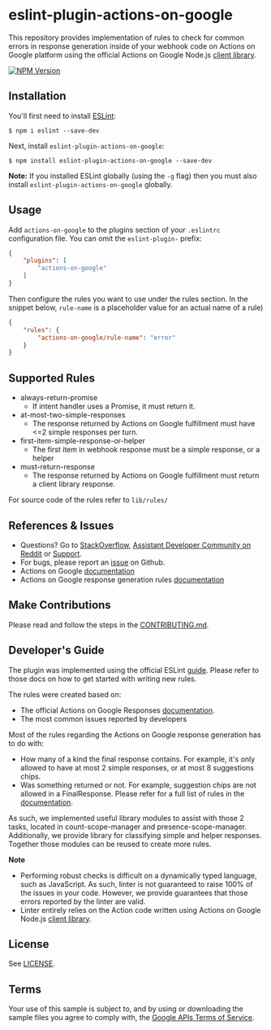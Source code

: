 # eslint-plugin-actions-on-google

This repository provides implementation of rules to check for common errors in response
generation inside of your webhook code on Actions on Google platform using the official
Actions on Google Node.js [client library](https://github.com/actions-on-google/actions-on-google-nodejs).

[![NPM Version](https://img.shields.io/npm/v/eslint-plugin-actions-on-google.svg)](https://www.npmjs.org/package/eslint-plugin-actions-on-google)

## Installation

You'll first need to install [ESLint](http://eslint.org):

```
$ npm i eslint --save-dev
```

Next, install `eslint-plugin-actions-on-google`:

```
$ npm install eslint-plugin-actions-on-google --save-dev
```

**Note:** If you installed ESLint globally (using the `-g` flag) then you must also install `eslint-plugin-actions-on-google` globally.

## Usage

Add `actions-on-google` to the plugins section of your `.eslintrc` configuration file. You can omit the `eslint-plugin-` prefix:

```json
{
    "plugins": [
        "actions-on-google"
    ]
}
```


Then configure the rules you want to use under the rules section. In the snippet below, `rule-name` is a placeholder value for an actual name of a rule)


```json
{
    "rules": {
        "actions-on-google/rule-name": "error"
    }
}
```

## Supported Rules

* always-return-promise
  * If intent handler uses a Promise, it must return it.
* at-most-two-simple-responses
  * The response returned by Actions on Google fulfillment must have <=2 simple responses per turn.
* first-item-simple-response-or-helper
  * The first item in webhook response must be a simple response, or a helper
* must-return-response
  * The response returned by Actions on Google fulfillment must return a client library response.

For source code of the rules refer to `lib/rules/`

## References & Issues

* Questions? Go to [StackOverflow](https://stackoverflow.com/questions/tagged/actions-on-google), [Assistant Developer Community on Reddit](https://www.reddit.com/r/GoogleAssistantDev/) or [Support](https://developers.google.com/actions/support/).
* For bugs, please report an [issue](https://github.com/actions-on-google/actions-on-google-linter-nodejs/issues) on Github.
* Actions on Google [documentation](https://developers.google.com/actions/extending-the-assistant)
* Actions on Google response generation rules [documentation](https://developers.google.com/actions/assistant/responses)

## Make Contributions

Please read and follow the steps in the [CONTRIBUTING.md](CONTRIBUTING.md).

## Developer's Guide

The plugin was implemented using the official ESLint [guide](https://eslint.org/docs/developer-guide/working-with-plugins). Please refer to those docs on how to get started with writing new rules.

The rules were created based on:
* The official Actions on Google Responses [documentation](https://developers.google.com/actions/assistant/responses).
* The most common issues reported by developers

Most of the rules regarding the Actions on Google response generation has to do with:
* How many of a kind the final response contains. For example, it's only allowed to have at most 2 simple responses, or
at most 8 suggestions chips.
* Was something returned or not. For example, suggestion chips are not allowed in a FinalResponse.
Please refer for a full list of rules in the [documentation](https://developers.google.com/actions/assistant/responses).

As such, we implemented useful library modules to assist with those 2 tasks, located in count-scope-manager and presence-scope-manager. Additionally, we provide library for classifying simple and helper responses.
Together those modules can be reused to create more rules.

**Note**
* Performing robust checks is difficult on a dynamically typed language, such as JavaScript. As such, linter is not guaranteed to raise 100% of the issues in your code. However, we provide guarantees that those errors reported by the linter
are valid.
* Linter entirely relies on the Action code written using Actions on Google Node.js [client library](https://github.com/actions-on-google/actions-on-google-nodejs).

## License

See [LICENSE](LICENSE).

## Terms

Your use of this sample is subject to, and by using or downloading the sample files you agree to comply with, the [Google APIs Terms of Service](https://developers.google.com/terms/).
